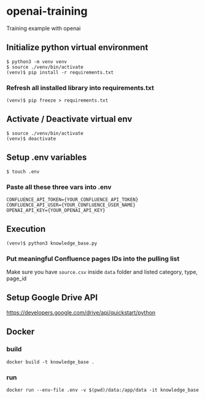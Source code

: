 # openai-training
Training example with openai

## Initialize python virtual environment

    $ python3 -m venv venv
    $ source ./venv/bin/activate
    (venv)$ pip install -r requirements.txt

### Refresh all installed library into requirements.txt

    (venv)$ pip freeze > requirements.txt

## Activate / Deactivate virtual env

    $ source ./venv/bin/activate
    (venv)$ deactivate

## Setup .env variables

    $ touch .env

### Paste all these three vars into .env

    CONFLUENCE_API_TOKEN={YOUR_CONFLUENCE_API_TOKEN}
    CONFLUENCE_API_USER={YOUR_CONFLUENCE_USER_NAME}
    OPENAI_API_KEY={YOUR_OPENAI_API_KEY}

## Execution

    (venv)$ python3 knowledge_base.py

### Put meaningful Confluence pages IDs into the pulling list
Make sure you have `source.csv` inside `data` folder and listed category, type, page_id

## Setup Google Drive API
https://developers.google.com/drive/api/quickstart/python

## Docker

### build

    docker build -t knowledge_base .

### run

    docker run --env-file .env -v $(pwd)/data:/app/data -it knowledge_base

